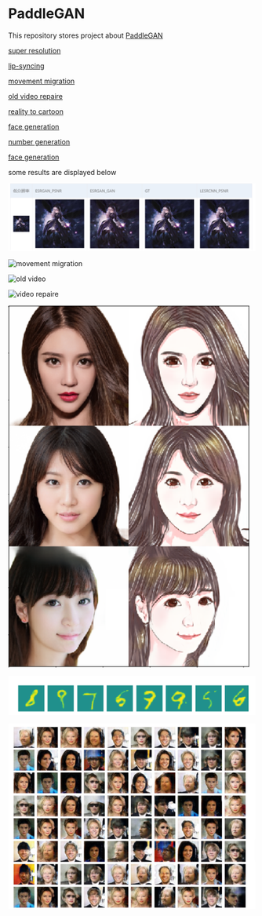 # PaddleGAN
This repository stores project about [PaddleGAN](https://aistudio.baidu.com/aistudio/education/group/info/16651)

[super resolution](./jupyternotebook/PaddleGAN-6.ipynb)

[lip-syncing]()

[movement migration](./jupyternotebook/PaddleGAN-5.ipynb)

[old video repaire](./jupyternotebook/PaddleGAN-4.ipynb)

[reality to cartoon](./jupyternotebook/PaddleGAN-3.ipynb)

[face generation]()

[number generation](./jupyternotebook/PaddleGAN-2.ipynb)

[face generation](./jupyternotebook/PaddleGAN-1.ipynb)

some results are displayed below

![super resolution](./pics/super%20resolution.png)

![movement migration](./pics/movement%20migration.gif)

![old video](./pics/moderntimes.gif)

![video repaire](./pics/moderntimes_output.gif)

![cartoon](./pics/cartoon.png)

![number generation](./pics/number%20generation.png)

![fance generation](./pics/face%20generation.png)
